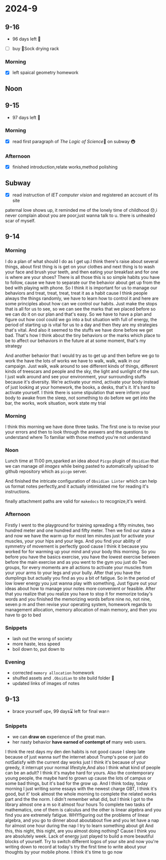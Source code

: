 # 2024-9

## 9-16

- $96$ days left 🍒

- [ ] buy 🧦Sock drying rack

### Morning

- [x] left spaical geometry homework

## Noon



## 9-15

- $97$ days left 🥝

### Morning

- [x] read first paragraph of _The Logic of Science_📖 on subway 🚇

### Afternoon

- [x] finished introduction,relate works,method polishing

## Subway

- [x] read instruction of _IET computer vision_ and registered an account of its site

paternal love shows up, it reminded me of the lonely time of childhood 😞,i never complain about you are poor,just wanna talk to u.
there is unhealed scar of myself.

## 9-14

### Morning

I do a plan of what should I do as I get up.I think there's raise about several things, about first thing is is get on your clothes and next thing is to wash your face and brush your teeth, and then eating your breakfast and for one is where are your shoes? There is all those this is so simple habits you have to follow, cause we have to separate our the behavior about get up from the bed with playing with phone. So I think it is important for us to manage our behaviors and treat, treat, treat, treat it as a habit cause I think people always the things randomly, we have to learn how to control it and here are some principles about how can we control our habits. Just make the stops that is all for us to see, so we can see the marks that we placed before so we can do it on our plan and that's easy. So we have to have a plan and figure out how cool could we go into a but situation with full of energy, the period of starting up is vital for us to a day and then they are my strategies that's vital. And also it seemed to the stuffs we have done before we get bad. That's how I think about the tiny behaviors or the marks which place to be to affect our behaviors in the future at at some moment, that's my strategy

And another behavior that I would try as to get up and then before we go to work the have the lots of works we have to walk, walk, walk in our campaign. Just walk, walk around to see different kinds of things, different kinds of treescars and people and the sky, the light and sunlight of the sun. I just walk around and see your environment, your surrounding stuffs because it's diversity. We're activate your mind, activate your body instead of just looking at your homework, the books, a desks, that's it. It's hard to activate yourself. I think there is some stipulation that were inform your body to awake from the sleep, not something to do before we get into the bar, the works, work situation, work state my trial

### Morning

I think this morning we have done three tasks. The first one is to revise your your errors and then to look through the answers and the questions to understand where To familiar with those method you're not understand

### Noon

Lunch time at 11:00 pm,sparked an idea about `Picgo` plugin of `Obsidian` that we can manage _all images_ while being pasted to automatically upload to github repository which as `picgo` server.

And finished the intricate configuration of `Obsidian Linter` which can help us
 format notes perfectly,and it actually intimidated me for reading it's instructions.

finally attachment paths are valid for `makedocs` to recognize,it's weird.

### Afternoon

Firstly I went to the playground for training spreading a fifty minutes, two hundred meter and one hundred and fifty meter. Then we find our state a and now we have the warm up for most ten minutes just for activate your muscles, your your hips and your legs. And you find your ability of symmetry of movement is perfectly good cause I think it because you worked for for warming up your mind and your body this morning. So you before you have the basics exercise, you have the lowest exercise between before the main exercise and as you went to the gym you just do Two groups, for every moments are all actions to activate your muscles from your your arms to your legs and your bully. After that you have the dumplings but actually you find as you a bit of fatigue. So in the period of low lower energy you just wanna play with something, Just figure out your ideas about how to manage your notes more convenient or feasible. After that you realize that you realize you have to stop it for memorize today's words and you finished the memorizing words before nine no, not nine, seven p m and then revise your operating system, homework regards to management allocation, memory allocation of main memory, and then you have to go to bed

### Snippets

- lash out the wrong of society
- more haste, less speed
- boil down to, put down to

### Evening

- corrected `memory allocation` homework
- shulfed assets and `.Obsidian` to site build folder 📁
- updated links of images of notes

## 9-13

- brace yourself up✊, $99$ days⌛ left for final war🔥

### Snippets

- we can __draw on__ experience of the great man.
- her nasty behavior __have earned of contempt of__ many web users.

I think the rest days my den den habits is not good cause I sleep late because of just wanna surf the internet about Trump's pose or just do notSatisfy with the current day works just I think it's because of your greedy, it interrupt your normal lifestyle,And also I think what kind of people can be an adult? I think it's maybe hard for yours. Also the contemporary young people, the maybe hard to grown up cause the lots of campus or some bad things, but it's bad for the grow up. And I think today, today morning I just writing some essays with the newest charge GBT, I think it's good, but it' took almost the whole morning to complete the related works part and the the norm. I didn't remember what did, but I think I got to the library almost one a m so it almost four hours To complete two tasks of mathematics, one of them is calculus and the other is linear algebra and you find you are extremely fatigue. WHYfiguring out the problems of linear algebra, and you go to dinner about aboutabout five and you let have a nap for almost one hour during the nap I try to learn something about git
And this, this night, this night, are you almost doing nothing? Cause I think you are absolutely week. Lack of energy just played to build a more beautiful blocks of yourself. Try to switch different logos of your site and now you're writing down to record at today's try the first time to write about your thoughts by your mobile phone. I think it's time to go now
